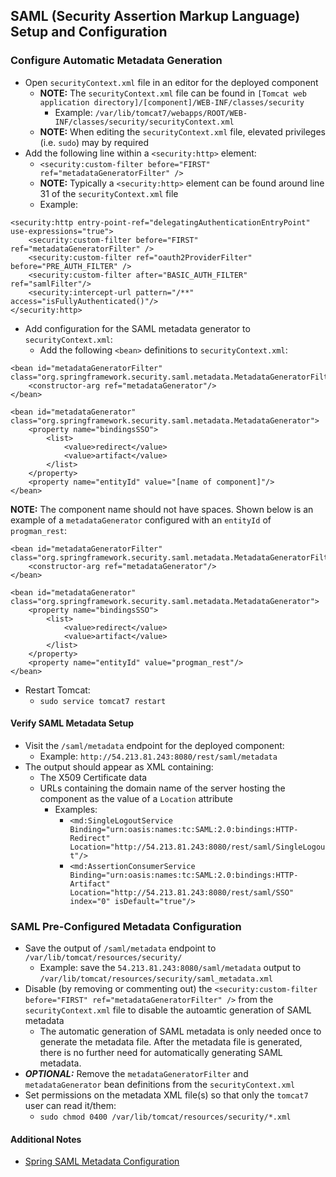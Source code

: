 ## SAML (Security Assertion Markup Language) Setup and Configuration

### Configure Automatic Metadata Generation
* Open `securityContext.xml` file in an editor for the deployed component
  * **NOTE:** The `securityContext.xml` file can be found in `[Tomcat web application directory]/[component]/WEB-INF/classes/security`
    * Example: `/var/lib/tomcat7/webapps/ROOT/WEB-INF/classes/security/securityContext.xml`
  * **NOTE:** When editing the `securityContext.xml` file, elevated privileges (i.e. `sudo`) may by required
* Add the following line within a `<security:http>` element:
  * `<security:custom-filter before="FIRST" ref="metadataGeneratorFilter" />`
  * **NOTE:** Typically a `<security:http>` element can be found around line 31 of the `securityContext.xml` file
  * Example:

~~~~
<security:http entry-point-ref="delegatingAuthenticationEntryPoint" use-expressions="true">
    <security:custom-filter before="FIRST" ref="metadataGeneratorFilter" />
    <security:custom-filter ref="oauth2ProviderFilter" before="PRE_AUTH_FILTER" />
    <security:custom-filter after="BASIC_AUTH_FILTER" ref="samlFilter"/>
    <security:intercept-url pattern="/**" access="isFullyAuthenticated()"/>
</security:http>
~~~~

* Add configuration for the SAML metadata generator to `securityContext.xml`:
  * Add the following `<bean>` definitions to `securityContext.xml`:

~~~~
<bean id="metadataGeneratorFilter" class="org.springframework.security.saml.metadata.MetadataGeneratorFilter">
    <constructor-arg ref="metadataGenerator"/>
</bean>

<bean id="metadataGenerator" class="org.springframework.security.saml.metadata.MetadataGenerator">
    <property name="bindingsSSO">
        <list>
            <value>redirect</value>
            <value>artifact</value>
        </list>
    </property>
    <property name="entityId" value="[name of component]"/>
</bean>
~~~~

**NOTE:** The component name should not have spaces.  Shown below is an example of a `metadataGenerator` configured with an `entityId` of `progman_rest`:

~~~~
<bean id="metadataGeneratorFilter" class="org.springframework.security.saml.metadata.MetadataGeneratorFilter">
    <constructor-arg ref="metadataGenerator"/>
</bean>

<bean id="metadataGenerator" class="org.springframework.security.saml.metadata.MetadataGenerator">
    <property name="bindingsSSO">
        <list>
            <value>redirect</value>
            <value>artifact</value>
        </list>
    </property>
    <property name="entityId" value="progman_rest"/>
</bean>
~~~~

* Restart Tomcat:
  * `sudo service tomcat7 restart`

#### Verify SAML Metadata Setup
* Visit the `/saml/metadata` endpoint for the deployed component:
  * Example:  `http://54.213.81.243:8080/rest/saml/metadata`
* The output should appear as XML containing:
  * The X509 Certificate data
  * URLs containing the domain name of the server hosting the component as the value of a `Location` attribute
    * Examples:
      * `<md:SingleLogoutService Binding="urn:oasis:names:tc:SAML:2.0:bindings:HTTP-Redirect" Location="http://54.213.81.243:8080/rest/saml/SingleLogout"/>`
      * `<md:AssertionConsumerService Binding="urn:oasis:names:tc:SAML:2.0:bindings:HTTP-Artifact" Location="http://54.213.81.243:8080/rest/saml/SSO" index="0" isDefault="true"/>`

### SAML Pre-Configured Metadata Configuration
* Save the output of `/saml/metadata` endpoint to `/var/lib/tomcat/resources/security/`
  * Example: save the `54.213.81.243:8080/saml/metadata` output to `/var/lib/tomcat/resources/security/saml_metadata.xml`
* Disable (by removing or commenting out) the `<security:custom-filter before="FIRST" ref="metadataGeneratorFilter" />` from the `securityContext.xml` file to disable the autoamtic generation of SAML metadata
  * The automatic generation of SAML metadata is only needed once to generate the metadata file.  After the metadata file is generated, there is no further need for automatically generating SAML metadata.
* ***OPTIONAL:*** Remove the `metadataGeneratorFilter` and `metadataGenerator` bean definitions from the `securityContext.xml`
* Set permissions on the metadata XML file(s) so that only the `tomcat7` user can read it/them:
  * `sudo chmod 0400 /var/lib/tomcat/resources/security/*.xml`

#### Additional Notes
* [Spring SAML Metadata Configuration](http://docs.spring.io/spring-security-saml/docs/current/reference/html/configuration-metadata.html#configuration-metadata-sp-generation)